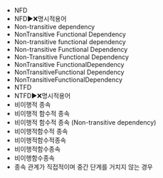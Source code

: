 ﻿- NFD
- NFD▶️❌명시적용어
- Non-transitive dependency
- NonTransitive Functional Dependency
- Non-transitive functional dependency
- Non-transitive Functional Dependency
- Non-Transitive Functional Dependency
- NonTransitive FunctionalDependency
- NonTransitiveFunctional Dependency
- NonTransitiveFunctionalDependency
- NTFD
- NTFD▶️❌명시적용어
- 비이행적 종속
- 비이행적 함수적 종속
- 비이행적 함수적 종속 (Non-transitive dependency)
- 비이행적함수적 종속
- 비이행적함수적종속
- 비이행적함수종속
- 비이행함수종속
- 종속 관계가 직접적이며 중간 단계를 거치지 않는 경우
